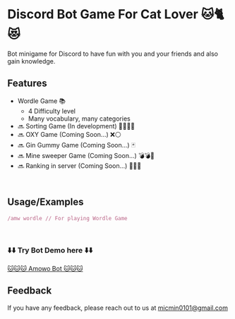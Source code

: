 # Discord Bot Game For Cat Lover 🐱🐈😻
Bot minigame for Discord to have fun with you and your friends and also gain knowledge.


## Features

- Wordle Game  📚
  - 4 Difficulty level
  - Many vocabulary, many categories
- 🔜 Sorting Game (In development)  🐸🐱🐍🐀
- 🔜 OXY Game (Coming Soon...)  ❌⚪
- 🔜 Gin Gummy Game (Coming Soon...)  🃏
- 🔜 Mine sweeper Game (Coming Soon...)  💣💣🤯
- 🔜 Ranking in server (Coming Soon...)  🥇🥈🥉

<br>

## Usage/Examples

```javascript
/amw wordle // For playing Wordle Game
```
<br>
<h3>⬇️⬇️ Try Bot Demo here ⬇️⬇️</h3>
<a href="https://discord.com/api/oauth2/authorize?client_id=1176574946793766983&permissions=2147498048&scope=applications.commands%20bot">🐱🐱🐱 Amowo Bot 🐱🐱🐱<a>
<br>

## Feedback

If you have any feedback, please reach out to us at micmin0101@gmail.com

